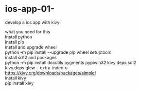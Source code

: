 # ios-app-01-
develop a ios app with kivy 

what you need for this              
     Install python                      
     install pip            
     install and upgrade wheel                  
        python -m pip install --upgrade pip wheel setuptools                
    install sd12 and packages                   
        python -m pip install docutils pygments pypiwin32 kivy.deps.sdl2 kivy.deps.glew --extra-index-u https://kivy.org/downloads/packages/simple/                      
    install kivy                    
        pip install kivy            
     
